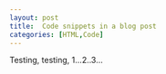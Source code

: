 ```yaml
---
layout: post
title:  Code snippets in a blog post
categories: [HTML,Code]
---
```


Testing, testing, 1...2..3...